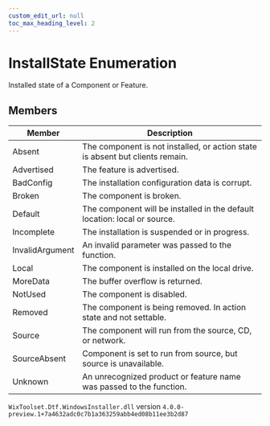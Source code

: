 ```yaml
---
custom_edit_url: null
toc_max_heading_level: 2
---
```

# InstallState Enumeration
Installed state of a Component or Feature.
## Members
| Member | Description |
| ------ | ----------- |
| Absent | The component is not installed, or action state is absent but clients remain. |
| Advertised | The feature is advertised. |
| BadConfig | The installation configuration data is corrupt. |
| Broken | The component is broken. |
| Default | The component will be installed in the default location: local or source. |
| Incomplete | The installation is suspended or in progress. |
| InvalidArgument | An invalid parameter was passed to the function. |
| Local | The component is installed on the local drive. |
| MoreData | The buffer overflow is returned. |
| NotUsed | The component is disabled. |
| Removed | The component is being removed. In action state and not settable. |
| Source | The component will run from the source, CD, or network. |
| SourceAbsent | Component is set to run from source, but source is unavailable. |
| Unknown | An unrecognized product or feature name was passed to the function. |
`WixToolset.Dtf.WindowsInstaller.dll` version `4.0.0-preview.1+7a4632adc0c7b1a363259abb4ed08b11ee3b2d87`
